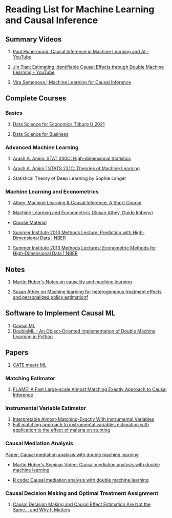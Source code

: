 # Reading List for Machine Learning and Causal Inference 


## Summary Videos 

1. [Paul Hunermund: Causal Inference in Machine Learning and AI - YouTube](https://www.youtube.com/watch?v=GtpnWQ9uTL8)

1. [Jin Tian: Estimating Identifiable Causal Effects through Double Machine Learning - YouTube](https://www.youtube.com/watch?v=PUOYK2zhjLc)

1.  [Vira Semenova | Machine Learning for Causal Inference](https://www.youtube.com/watch?v=9-MTbsGvX1U)


## Complete Courses

### Basics

1. [Data Science for Economics Tilburg U 2021](https://madina-k.github.io/dse_mk2021/landing-page.html)

1. [Data Science for Business](http://www.leonidzhukov.net/hse/2020/datascience/)

### Advanced Machine Learning

1. [Arash A. Amini: STAT 200C: High-dimensional Statistics](http://www.stat.ucla.edu/~arashamini/teaching/200c)

1. [Arash A. Amini | STATS 231C: Theories of Machine Learning](http://www.stat.ucla.edu/~arashamini/teaching/231c)

1. Statistical Theory of Deep Learning by Sophie Langer

### Machine Learning and Econometrics

1. [Athey, Machine Learning & Causal Inference: A Short Course](https://www.youtube.com/playlist?list=PLxq_lXOUlvQAoWZEqhRqHNezS30lI49G-)

1. [Machine Learning and Econometrics (Susan Athey, Guido Imbens)](https://www.aeaweb.org/conference/cont-ed/2018-webcasts)
  
  + [Course Material](https://drive.google.com/drive/folders/1SEEOMluxBcSAb_tsDYgcLFtOQaeWtkLp)
  
1. [Summer Institute 2013 Methods Lecture: Prediction with High-Dimensional Data | NBER](https://www.nber.org/lecture/summer-institute-2013-methods-lecture-prediction-high-dimensional-data)

1. [Summer Institute 2013 Methods Lectures: Econometric Methods for High-Dimensional Data | NBER](https://www.nber.org/lecture/summer-institute-2013-methods-lectures-econometric-methods-high-dimensional-data)


## Notes

1. [Martin Huber's Notes on causality and machine learning](https://drive.switch.ch/index.php/s/tNhKQmkGB48bjfz/download#page59)

2. [Susan Athey on Machine learning for
heterogeneous treatment effects and personalized policy
estimationf](http://nasmes.dss.ucdavis.edu/uploads/5/6/8/7/56877229/uc_lec.pdf) 



## Software to Implement Causal ML

1. [Causal ML](https://causalml.readthedocs.io/en/latest/about.html)
1. [DoubleML - An Object-Oriented Implementation of Double Machine Learning in Python](https://www.jmlr.org/papers/volume23/21-0862/21-0862.pdf)

## Papers

1. [CATE meets ML](https://link.springer.com/article/10.1007/s42521-021-00033-7)


### Matching Estimator

1. [FLAME: A Fast Large-scale Almost Matching Exactly
Approach to Causal Inference](https://www.jmlr.org/papers/volume22/19-853/19-853.pdf)

### Instrumental Variable Estimator

1. [Interpretable Almost-Matching-Exactly With Instrumental Variables](https://arxiv.org/pdf/1906.11658.pdf)
1. [Full matching approach to instrumental variables estimation with application to the effect of malaria on stunting](https://projecteuclid.org/journals/annals-of-applied-statistics/volume-10/issue-1/Full-matching-approach-to-instrumental-variables-estimation-with-application-to/10.1214/15-AOAS894.full)

### Causal Mediation Analysis

[Paper: Causal mediation analysis with double machine learning](https://arxiv.org/abs/2002.12710)

  + [Martin Huber's Seminar Video: Causal mediation analysis with double machine learning](https://www.youtube.com/watch?v=tuBXi3zCCHY)

  + [R code: Causal mediation analysis with double machine learning](https://search.r-project.org/CRAN/refmans/causalweight/html/medDML.html)

### Causal Decision Making and Optimal Treatment Assignment

1. [Causal Decision Making and Causal Effect Estimation Are Not the Same... and Why It Matters](https://arxiv.org/pdf/2104.04103.pdf)